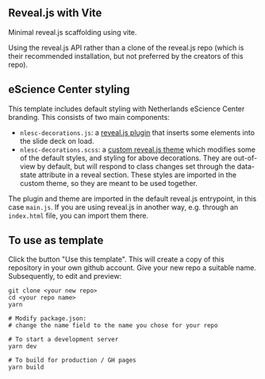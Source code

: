 ## Reveal.js with Vite

Minimal reveal.js scaffolding using vite.

Using the reveal.js API rather than a clone of the reveal.js repo (which is
their recommended installation, but not preferred by the creators of this repo).

## eScience Center styling

This template includes default styling with Netherlands
eScience Center branding. This consists of two main components:

- `nlesc-decorations.js`: a [reveal.js
  plugin](https://revealjs.com/creating-plugins/) that inserts some elements
  into the slide deck on load.
- `nlesc-decorations.scss`: a [custom reveal.js
  theme](https://revealjs.com/themes/#creating-a-theme) which modifies some of
  the default styles, and styling for above decorations. They are
  out-of-view by default, but will respond to class changes set through the
  data-state attribute in a reveal section. These styles are imported in the
  custom theme, so they are meant to be used together.

The plugin and theme are imported in the default reveal.js entrypoint, in this
case `main.js`. If you are using reveal.js in another way, e.g. through an
`index.html` file, you can import them there.

## To use as template
Click the button "Use this template". This will create a copy of this repository
in your own github account. Give your new repo a suitable name. Subsequently,
to edit and preview:

```
git clone <your new repo>
cd <your repo name>
yarn

# Modify package.json:
# change the name field to the name you chose for your repo

# To start a development server
yarn dev

# To build for production / GH pages
yarn build
```
